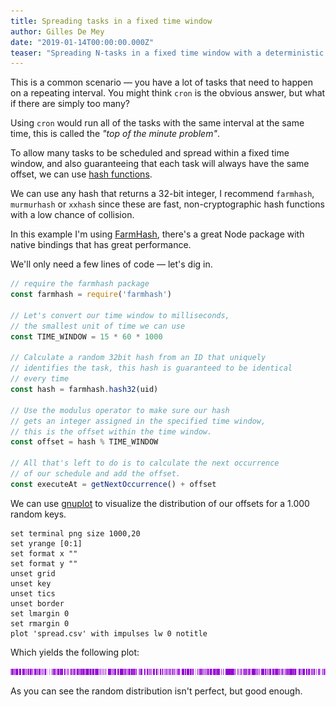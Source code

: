 ```yaml
---
title: Spreading tasks in a fixed time window
author: Gilles De Mey
date: "2019-01-14T00:00:00.000Z"
teaser: "Spreading N-tasks in a fixed time window with a deterministic offsets ⏱."
---
```


This is a common scenario — you have a lot of tasks that need to happen on a repeating interval. You might think `cron` is the obvious answer, but what if there are simply too many?

Using `cron` would run all of the tasks with the same interval at the same time, this is called the *"top of the minute problem"*.

To allow many tasks to be scheduled and spread within a fixed time window, and also guaranteeing that each task will always have the same offset, we can use [hash functions](https://en.wikipedia.org/wiki/Hash_function).

We can use any hash that returns a 32-bit integer, I recommend `farmhash`, `murmurhash` or `xxhash` since these are fast, non-cryptographic hash functions with a low chance of collision.

In this example I'm using [FarmHash](https://opensource.googleblog.com/2014/03/introducing-farmhash.html), there's a great Node package with native bindings that has great performance.

We'll only need a few lines of code — let's dig in.

```javascript
// require the farmhash package
const farmhash = require('farmhash')

// Let's convert our time window to milliseconds,
// the smallest unit of time we can use
const TIME_WINDOW = 15 * 60 * 1000

// Calculate a random 32bit hash from an ID that uniquely
// identifies the task, this hash is guaranteed to be identical
// every time
const hash = farmhash.hash32(uid)

// Use the modulus operator to make sure our hash
// gets an integer assigned in the specified time window,
// this is the offset within the time window.
const offset = hash % TIME_WINDOW

// All that's left to do is to calculate the next occurrence
// of our schedule and add the offset.
const executeAt = getNextOccurrence() + offset
```

We can use [gnuplot](http://www.gnuplot.info/) to visualize the distribution of our offsets for a 1.000 random keys.

```gnuplot
set terminal png size 1000,20
set yrange [0:1]
set format x ""
set format y ""
unset grid
unset key
unset tics
unset border
set lmargin 0
set rmargin 0
plot 'spread.csv' with impulses lw 0 notitle
```

Which yields the following plot:

![plot.png](./plot.png)

As you can see the random distribution isn't perfect, but good enough.
